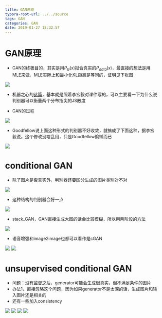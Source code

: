 ```yaml
---
title: GAN总结
typora-root-url: ../../source
tags: GAN
categories: GAN
date: 2019-01-27 18:32:57
---
```


# GAN原理

- GAN的终极目的，其实是用$P_G(x)$拟合真实的$P_{data}(x)$，最直接的想法是用MLE来做，MLE实际上和最小化KL距离是等同的，证明见下张图

![](/images/mle_equals_kl.jpg)

- 机器之心的[这篇](https://www.jiqizhixin.com/articles/2017-10-1-1)，基本就是照着李宏毅对课件写的，可以主要看一下为什么说判别器可以衡量两个分布指尖的JS散度

- GAN的过程

![](/images/origin_gan.jpg)

- Goodfellow说上面这种形式的判别器不好收敛，就搞成了下面这种，据李宏毅说，这个修改没啥乱用，只是Goodfellow偷懒而已

![](/images/origin_gan2.jpg)

# conditional GAN

- 除了图片是否真实外，判别器还要区分生成的图片类别对不对

![](/images/cgan.jpg)

- 这种结构的判别器会好一点

![](/images/cgan_d.jpg)

- stack_GAN，GAN直接生成大图的话会比较模糊，所以用两阶段的方法

![](/images/stack_gan.jpg)

- 语音增强和image2image也都可以看作是cGAN

![](/images/speach.jpg)
![](/images/img2img.jpg)

# unsupervised conditional GAN

- 问题：没有监督之后，generator可能会生成很真实，但不满足条件的图片
- 办法1，直接忽略这个问题，因为如果generator不是太深的话，生成图片和输入图片还是相关的
- 还有一些加入consistency

![](/images/direct_trans.jpg)
![](/images/direct_trans2.jpg)
![](/images/cycle_gan.jpg)
![](/images/star_gan.jpg)